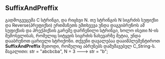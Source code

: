 ## SuffixAndPreffix
გადმოგვეცემა C სტრინგი, და რიცხვი N. თუ სტრინგის N სიგრძის სუფიქსი და Reverse(პრეფიქსი) ერთმანეთს ემთხვევა უნდა დაგვიბრუნოს ამ სუფიქსის და პრექპიქსის გარეშე დარჩენილი სტრინგი, ხოლო ისეთი N-ის შემოსვლისას, რომელიც სიტყვის სიგრძის ნახევარზე მეტია, უნდა დააბრუნოთ ცარიელი სტრიქონი. თქვენი დავალებაა დააიმპლემენტიროთ **SuffixAndPreffix** მეთოდი, რომელიც აბრუნებს დამუშავებულ C_String-ს.
მაგალითი: str = "abcbcba", N = 3 ---> str = "b";
